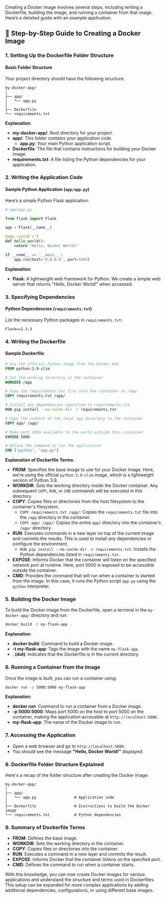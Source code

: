Creating a Docker image involves several steps, including writing a Dockerfile, building the image, and running a container from that image. Here’s a detailed guide with an example application.

## 🚀 Step-by-Step Guide to Creating a Docker Image

### 1. Setting Up the Dockerfile Folder Structure

#### Basic Folder Structure
Your project directory should have the following structure:

```plaintext
my-docker-app/
│
├── app/
│   └── app.py
│
├── Dockerfile
└── requirements.txt
```

**Explanation**:
- **my-docker-app/**: Root directory for your project.
- **app/**: This folder contains your application code. 
  - **app.py**: Your main Python application script.
- **Dockerfile**: The file that contains instructions for building your Docker image.
- **requirements.txt**: A file listing the Python dependencies for your application.

### 2. Writing the Application Code

#### Sample Python Application (`app/app.py`)
Here’s a simple Python Flask application:

```python
# app/app.py

from flask import Flask

app = Flask(__name__)

@app.route('/')
def hello_world():
    return "Hello, Docker World!"

if __name__ == '__main__':
    app.run(host='0.0.0.0', port=5000)
```

**Explanation**:
- **Flask**: A lightweight web framework for Python. We create a simple web server that returns "Hello, Docker World!" when accessed.

### 3. Specifying Dependencies

#### Python Dependencies (`requirements.txt`)
List the necessary Python packages in `requirements.txt`:

```plaintext
Flask==2.3.3
```

### 4. Writing the Dockerfile

#### Sample Dockerfile

```Dockerfile
# Use the official Python image from the Docker Hub
FROM python:3.9-slim

# Set the working directory in the container
WORKDIR /app

# Copy the requirements.txt file into the container at /app
COPY requirements.txt /app/

# Install any dependencies specified in requirements.txt
RUN pip install --no-cache-dir -r requirements.txt

# Copy the content of the local app directory to the container
COPY app/ /app/

# Make port 5000 available to the world outside this container
EXPOSE 5000

# Define the command to run the application
CMD ["python", "app.py"]
```

**Explanation of Dockerfile Terms**:
- **FROM**: Specifies the base image to use for your Docker image. Here, we’re using the official `python:3.9-slim` image, which is a lightweight version of Python 3.9.
- **WORKDIR**: Sets the working directory inside the Docker container. Any subsequent `COPY`, `RUN`, or `CMD` commands will be executed in this directory.
- **COPY**: Copies files or directories from the host filesystem to the container's filesystem.
  - `COPY requirements.txt /app/`: Copies the `requirements.txt` file into the `/app` directory in the container.
  - `COPY app/ /app/`: Copies the entire `app/` directory into the container’s `/app/` directory.
- **RUN**: Executes commands in a new layer on top of the current image and commits the results. This is used to install any dependencies or configure the environment.
  - `RUN pip install --no-cache-dir -r requirements.txt`: Installs the Python dependencies listed in `requirements.txt`.
- **EXPOSE**: Informs Docker that the container will listen on the specified network port at runtime. Here, port 5000 is exposed to be accessible outside the container.
- **CMD**: Provides the command that will run when a container is started from the image. In this case, it runs the Python script `app.py` using the `python` interpreter.

### 5. Building the Docker Image

To build the Docker image from the Dockerfile, open a terminal in the `my-docker-app/` directory and run:

```bash
docker build -t my-flask-app .
```

**Explanation**:
- **docker build**: Command to build a Docker image.
- **-t my-flask-app**: Tags the image with the name `my-flask-app`.
- **. (dot)**: Indicates that the Dockerfile is in the current directory.

### 6. Running a Container from the Image

Once the image is built, you can run a container using:

```bash
docker run -p 5000:5000 my-flask-app
```

**Explanation**:
- **docker run**: Command to run a container from a Docker image.
- **-p 5000:5000**: Maps port 5000 on the host to port 5000 on the container, making the application accessible at `http://localhost:5000`.
- **my-flask-app**: The name of the Docker image to run.

### 7. Accessing the Application

- Open a web browser and go to `http://localhost:5000`.
- You should see the message **"Hello, Docker World!"** displayed.

### 8. Dockerfile Folder Structure Explained

Here's a recap of the folder structure after creating the Docker image:

```plaintext
my-docker-app/
│
├── app/
│   └── app.py                 # Application code
│
├── Dockerfile                 # Instructions to build the Docker image
└── requirements.txt           # Python dependencies
```

### 9. Summary of Dockerfile Terms

- **FROM**: Defines the base image.
- **WORKDIR**: Sets the working directory in the container.
- **COPY**: Copies files or directories into the container.
- **RUN**: Executes a command in a new layer and commits the result.
- **EXPOSE**: Informs Docker that the container listens on the specified port.
- **CMD**: Defines the command to run when a container starts.

With this knowledge, you can now create Docker images for various applications and understand the structure and terms used in Dockerfiles. This setup can be expanded for more complex applications by adding additional dependencies, configurations, or using different base images.

